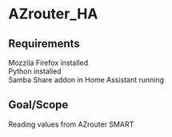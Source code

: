 # AZrouter_HA

## **Requirements**<br>
Mozzila Firefox installed<br>
Python installed<br>
Samba Share addon in Home Assistant running<br>

## **Goal/Scope**<br>
Reading values from AZrouter SMART

